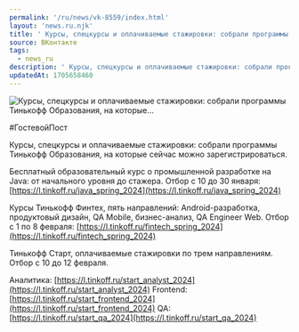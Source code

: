 ```yaml
---
permalink: '/ru/news/vk-8559/index.html'
layout: 'news.ru.njk'
title: ' Курсы, спецкурсы и оплачиваемые стажировки: собрали программы Тинькофф Образования, на которые…'
source: ВКонтакте
tags:
  - news_ru
description: ' Курсы, спецкурсы и оплачиваемые стажировки: собрали программы Тинькофф Образования, на которые…'
updatedAt: 1705658460
---
```

![ Курсы, спецкурсы и оплачиваемые стажировки: собрали программы Тинькофф Образования, на которые…](https://sun1-99.userapi.com/impg/LZOLXEnYvXVrkaZA0EAnZBsw6_N4Gs-WCrkJKQ/eTGe-ZXPI6A.jpg?size=512x512&quality=96&sign=a8df66262ec4d8e1c7f2c09c15f9a5a8&c_uniq_tag=zPP-hWrBoGniXkuiTWpoHGj8xi6Do1A8f5Mtb1le4bc&type=album)

#ГостевойПост

Курсы, спецкурсы и оплачиваемые стажировки: собрали программы Тинькофф Образования, на которые сейчас можно зарегистрироваться.

Бесплатный образовательный курс о промышленной разработке на Java: от начального уровня до стажера. Отбор с 10 до 30 января: [https://l.tinkoff.ru/java_spring_2024](https://l.tinkoff.ru/java_spring_2024)

Курсы Тинькофф Финтех, пять направлений: Android-разработка, продуктовый дизайн, QA Mobile, бизнес-анализ, QA Engineer Web. Отбор с 1 по 8 февраля: [https://l.tinkoff.ru/fintech_spring_2024](https://l.tinkoff.ru/fintech_spring_2024)

Тинькофф Старт, оплачиваемые стажировки по трем направлениям. Отбор с 10 до 12 февраля.

Аналитика: [https://l.tinkoff.ru/start_analyst_2024](https://l.tinkoff.ru/start_analyst_2024)
Frontend: [https://l.tinkoff.ru/start_frontend_2024](https://l.tinkoff.ru/start_frontend_2024)
QA: [https://l.tinkoff.ru/start_qa_2024](https://l.tinkoff.ru/start_qa_2024)
